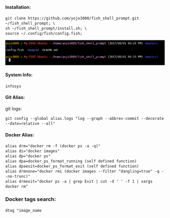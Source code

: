 #### Installation:
```
git clone https://github.com/yojo3000/fish_shell_prompt.git ~/fish_shell_prompt; \
sh ~/fish_shell_prompt/install.sh; \
source ~/.config/fish/config.fish;
```

![](images/demo.png)

#### System Info:
```
infosys
```

#### Git Alias:
git logs:
```
git config --global alias.logs "log --graph --abbrev-commit --decorate --date=relative --all"
```

#### Docker Alias:
```
alias drm="docker rm -f (docker ps -a -q)"
alias di="docker images"
alias dp="docker ps"
alias dpa=docker_ps_format_running (self defined function)
alias dpaexit=docker_ps_format_exit (self defined function)
alias drmnone="docker rmi (docker images --filter "dangling=true" -q --no-trunc)"
alias drmexit="docker ps -a | grep Exit | cut -d ' ' -f 1 | xargs docker rm"
```

### Docker tags search:
```
dtag "image_name
```
